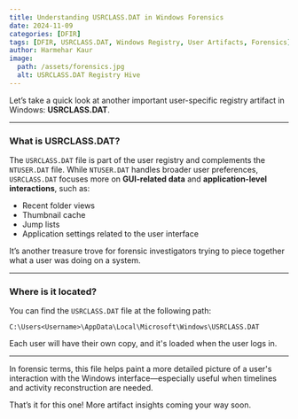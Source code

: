 ```yaml
---
title: Understanding USRCLASS.DAT in Windows Forensics  
date: 2024-11-09  
categories: [DFIR]  
tags: [DFIR, USRCLASS.DAT, Windows Registry, User Artifacts, Forensics]  
author: Harmehar Kaur  
image:  
  path: /assets/forensics.jpg  
  alt: USRCLASS.DAT Registry Hive  
---
```


Let’s take a quick look at another important user-specific registry artifact in Windows: **USRCLASS.DAT**.

---

### What is USRCLASS.DAT?

The `USRCLASS.DAT` file is part of the user registry and complements the `NTUSER.DAT` file. While `NTUSER.DAT` handles broader user preferences, `USRCLASS.DAT` focuses more on **GUI-related data** and **application-level interactions**, such as:

- Recent folder views
- Thumbnail cache
- Jump lists
- Application settings related to the user interface

It’s another treasure trove for forensic investigators trying to piece together what a user was doing on a system.

---

### Where is it located?

You can find the `USRCLASS.DAT` file at the following path:

`C:\Users<Username>\AppData\Local\Microsoft\Windows\USRCLASS.DAT`


Each user will have their own copy, and it's loaded when the user logs in.

---

In forensic terms, this file helps paint a more detailed picture of a user's interaction with the Windows interface—especially useful when timelines and activity reconstruction are needed.

That’s it for this one! More artifact insights coming your way soon.
